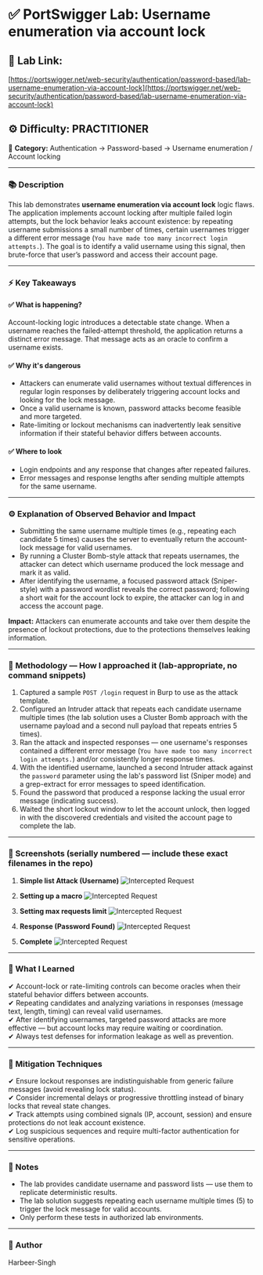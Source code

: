 # ✅ **PortSwigger Lab: Username enumeration via account lock**

## 🔗 **Lab Link:**

[https://portswigger.net/web-security/authentication/password-based/lab-username-enumeration-via-account-lock](https://portswigger.net/web-security/authentication/password-based/lab-username-enumeration-via-account-lock)

## ⚙️ **Difficulty:** PRACTITIONER

📂 **Category:** Authentication → Password-based → Username enumeration / Account locking

---

### 📚 **Description**

This lab demonstrates **username enumeration via account lock** logic flaws. The application implements account locking after multiple failed login attempts, but the lock behavior leaks account existence: by repeating username submissions a small number of times, certain usernames trigger a different error message (`You have made too many incorrect login attempts.`). The goal is to identify a valid username using this signal, then brute-force that user’s password and access their account page.

---

### ⚡ **Key Takeaways**

#### ✅ What is happening?

Account-locking logic introduces a detectable state change. When a username reaches the failed-attempt threshold, the application returns a distinct error message. That message acts as an oracle to confirm a username exists.

#### ✅ Why it's dangerous

* Attackers can enumerate valid usernames without textual differences in regular login responses by deliberately triggering account locks and looking for the lock message.
* Once a valid username is known, password attacks become feasible and more targeted.
* Rate-limiting or lockout mechanisms can inadvertently leak sensitive information if their stateful behavior differs between accounts.

#### ✅ Where to look

* Login endpoints and any response that changes after repeated failures.
* Error messages and response lengths after sending multiple attempts for the same username.

---

### ⚙️ **Explanation of Observed Behavior and Impact**

* Submitting the same username multiple times (e.g., repeating each candidate 5 times) causes the server to eventually return the account-lock message for valid usernames.
* By running a Cluster Bomb-style attack that repeats usernames, the attacker can detect which username produced the lock message and mark it as valid.
* After identifying the username, a focused password attack (Sniper-style) with a password wordlist reveals the correct password; following a short wait for the account lock to expire, the attacker can log in and access the account page.

**Impact:** Attackers can enumerate accounts and take over them despite the presence of lockout protections, due to the protections themselves leaking information.

---

### 🧪 Methodology — How I approached it (lab-appropriate, no command snippets)

1. Captured a sample `POST /login` request in Burp to use as the attack template.
2. Configured an Intruder attack that repeats each candidate username multiple times (the lab solution uses a Cluster Bomb approach with the username payload and a second null payload that repeats entries 5 times).
3. Ran the attack and inspected responses — one username's responses contained a different error message (`You have made too many incorrect login attempts.`) and/or consistently longer response times.
4. With the identified username, launched a second Intruder attack against the `password` parameter using the lab's password list (Sniper mode) and a grep-extract for error messages to speed identification.
5. Found the password that produced a response lacking the usual error message (indicating success).
6. Waited the short lockout window to let the account unlock, then logged in with the discovered credentials and visited the account page to complete the lab.

---

### 📸 Screenshots (serially numbered — include these exact filenames in the repo)

1. **Simple list Attack (Username)**
   ![Intercepted Request](https://github.com/Harbeer-Singh/Portswigger-Labs/blob/main/AUTHENTICATION%20BYPASS/LAB-4/images/1.png)

2. **Setting up a macro**
  ![Intercepted Request](https://github.com/Harbeer-Singh/Portswigger-Labs/blob/main/AUTHENTICATION%20BYPASS/LAB-4/images/2.png)

3. **Setting max requests limit**
   ![Intercepted Request](https://github.com/Harbeer-Singh/Portswigger-Labs/blob/main/AUTHENTICATION%20BYPASS/LAB-4/images/3.png)

4. **Response (Password Found)**
   ![Intercepted Request](https://github.com/Harbeer-Singh/Portswigger-Labs/blob/main/AUTHENTICATION%20BYPASS/LAB-4/images/4.png)

5. **Complete**
   ![Intercepted Request](https://github.com/Harbeer-Singh/Portswigger-Labs/blob/main/AUTHENTICATION%20BYPASS/LAB-4/images/5.png)

---

### 📝 What I Learned

✔ Account-lock or rate-limiting controls can become oracles when their stateful behavior differs between accounts.               
✔ Repeating candidates and analyzing variations in responses (message text, length, timing) can reveal valid usernames.                
✔ After identifying usernames, targeted password attacks are more effective — but account locks may require waiting or coordination.               
✔ Always test defenses for information leakage as well as prevention.                         

---

### 🔐 Mitigation Techniques

✔ Ensure lockout responses are indistinguishable from generic failure messages (avoid revealing lock status).                            
✔ Consider incremental delays or progressive throttling instead of binary locks that reveal state changes.                
✔ Track attempts using combined signals (IP, account, session) and ensure protections do not leak account existence.                 
✔ Log suspicious sequences and require multi-factor authentication for sensitive operations.        

---

### 🧾 Notes

* The lab provides candidate username and password lists — use them to replicate deterministic results.      
* The lab solution suggests repeating each username multiple times (5) to trigger the lock message for valid accounts.               
* Only perform these tests in authorized lab environments.         
 
---

### 👤 Author

Harbeer-Singh

